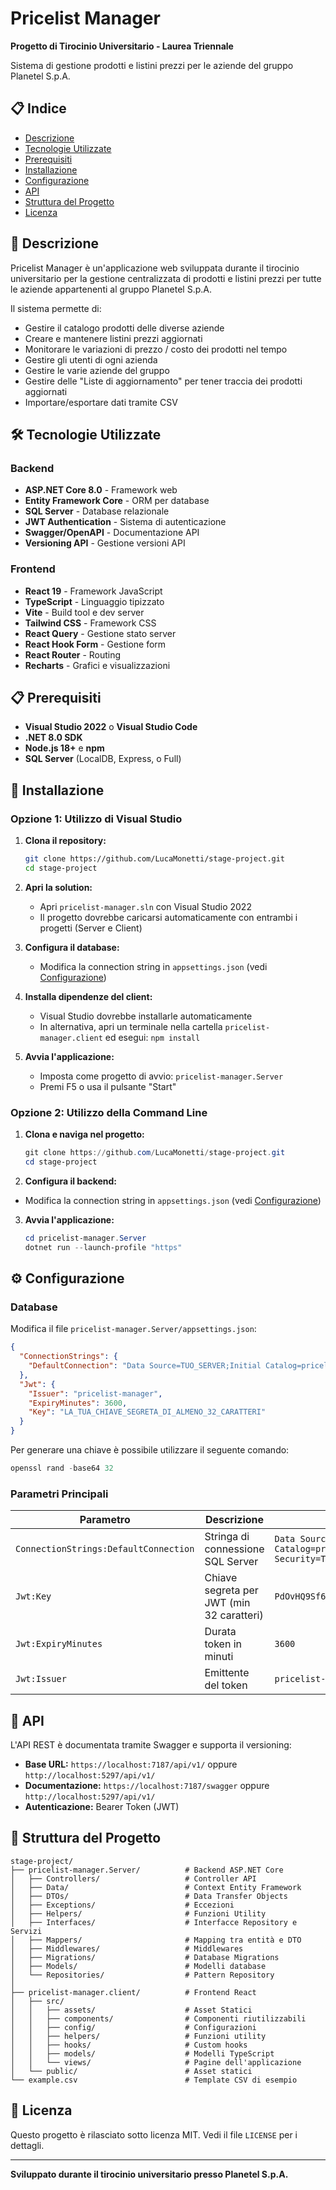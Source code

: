 # Pricelist Manager

**Progetto di Tirocinio Universitario - Laurea Triennale**

Sistema di gestione prodotti e listini prezzi per le aziende del gruppo Planetel S.p.A.

## 📋 Indice

- [Descrizione](#descrizione)
- [Tecnologie Utilizzate](#tecnologie-utilizzate)
- [Prerequisiti](#prerequisiti)
- [Installazione](#installazione)
- [Configurazione](#configurazione)
- [API](#api)
- [Struttura del Progetto](#struttura-del-progetto)
- [Licenza](#licenza)

## 📖 Descrizione

Pricelist Manager è un'applicazione web sviluppata durante il tirocinio universitario per la gestione centralizzata di prodotti e listini prezzi per tutte le aziende appartenenti al gruppo Planetel S.p.A.

Il sistema permette di:

- Gestire il catalogo prodotti delle diverse aziende
- Creare e mantenere listini prezzi aggiornati
- Monitorare le variazioni di prezzo / costo dei prodotti nel tempo
- Gestire gli utenti di ogni azienda
- Gestire le varie aziende del gruppo
- Gestire delle "Liste di aggiornamento" per tener traccia dei prodotti aggiornati
- Importare/esportare dati tramite CSV

## 🛠 Tecnologie Utilizzate

### Backend

- **ASP.NET Core 8.0** - Framework web
- **Entity Framework Core** - ORM per database
- **SQL Server** - Database relazionale
- **JWT Authentication** - Sistema di autenticazione
- **Swagger/OpenAPI** - Documentazione API
- **Versioning API** - Gestione versioni API

### Frontend

- **React 19** - Framework JavaScript
- **TypeScript** - Linguaggio tipizzato
- **Vite** - Build tool e dev server
- **Tailwind CSS** - Framework CSS
- **React Query** - Gestione stato server
- **React Hook Form** - Gestione form
- **React Router** - Routing
- **Recharts** - Grafici e visualizzazioni

## 📋 Prerequisiti

- **Visual Studio 2022** o **Visual Studio Code**
- **.NET 8.0 SDK**
- **Node.js 18+** e **npm**
- **SQL Server** (LocalDB, Express, o Full)

## 🚀 Installazione

### Opzione 1: Utilizzo di Visual Studio

1. **Clona il repository:**

   ```bash
   git clone https://github.com/LucaMonetti/stage-project.git
   cd stage-project
   ```

2. **Apri la solution:**

   - Apri `pricelist-manager.sln` con Visual Studio 2022
   - Il progetto dovrebbe caricarsi automaticamente con entrambi i progetti (Server e Client)

3. **Configura il database:**

   - Modifica la connection string in `appsettings.json` (vedi [Configurazione](#configurazione))

4. **Installa dipendenze del client:**

   - Visual Studio dovrebbe installarle automaticamente
   - In alternativa, apri un terminale nella cartella `pricelist-manager.client` ed esegui: `npm install`

5. **Avvia l'applicazione:**
   - Imposta come progetto di avvio: `pricelist-manager.Server`
   - Premi F5 o usa il pulsante "Start"

### Opzione 2: Utilizzo della Command Line

1. **Clona e naviga nel progetto:**

   ```powershell
   git clone https://github.com/LucaMonetti/stage-project.git
   cd stage-project
   ```

2. **Configura il backend:**

- Modifica la connection string in `appsettings.json` (vedi [Configurazione](#configurazione))

3. **Avvia l'applicazione:**

   ```powershell
   cd pricelist-manager.Server
   dotnet run --launch-profile "https"
   ```

## ⚙️ Configurazione

### Database

Modifica il file `pricelist-manager.Server/appsettings.json`:

```json
{
  "ConnectionStrings": {
    "DefaultConnection": "Data Source=TUO_SERVER;Initial Catalog=pricelist-manager;Integrated Security=True;Trust Server Certificate=True"
  },
  "Jwt": {
    "Issuer": "pricelist-manager",
    "ExpiryMinutes": 3600,
    "Key": "LA_TUA_CHIAVE_SEGRETA_DI_ALMENO_32_CARATTERI"
  }
}
```

Per generare una chiave è possibile utilizzare il seguente comando:

```powershell
openssl rand -base64 32
```

### Parametri Principali

| Parametro                             | Descrizione                               | Esempio                                                                            |
| ------------------------------------- | ----------------------------------------- | ---------------------------------------------------------------------------------- |
| `ConnectionStrings:DefaultConnection` | Stringa di connessione SQL Server         | `Data Source=localhost;Initial Catalog=pricelist-manager;Integrated Security=True` |
| `Jwt:Key`                             | Chiave segreta per JWT (min 32 caratteri) | `PdOvHQ9Sf6hAHXA3KHUT41pQOhIs/tT9IqGj0p9hU8U=`                                     |
| `Jwt:ExpiryMinutes`                   | Durata token in minuti                    | `3600`                                                                             |
| `Jwt:Issuer`                          | Emittente del token                       | `pricelist-manager`                                                                |

## 🔌 API

L'API REST è documentata tramite Swagger e supporta il versioning:

- **Base URL:** `https://localhost:7187/api/v1/` oppure `http://localhost:5297/api/v1/`
- **Documentazione:** `https://localhost:7187/swagger` oppure `http://localhost:5297/api/v1/`
- **Autenticazione:** Bearer Token (JWT)

## 📁 Struttura del Progetto

```
stage-project/
├── pricelist-manager.Server/          # Backend ASP.NET Core
│   ├── Controllers/                   # Controller API
│   ├── Data/                          # Context Entity Framework
│   ├── DTOs/                          # Data Transfer Objects
│   ├── Exceptions/                    # Eccezioni
│   ├── Helpers/                       # Funzioni Utility
│   ├── Interfaces/                    # Interfacce Repository e Servizi
│   ├── Mappers/                       # Mapping tra entità e DTO
│   ├── Middlewares/                   # Middlewares
│   ├── Migrations/                    # Database Migrations
│   ├── Models/                        # Modelli database
│   └── Repositories/                  # Pattern Repository
│
├── pricelist-manager.client/          # Frontend React
│   ├── src/
│   │   ├── assets/                    # Asset Statici
│   │   ├── components/                # Componenti riutilizzabili
│   │   ├── config/                    # Configurazioni
│   │   ├── helpers/                   # Funzioni utility
│   │   ├── hooks/                     # Custom hooks
│   │   ├── models/                    # Modelli TypeScript
│   │   └── views/                     # Pagine dell'applicazione
│   └── public/                        # Asset statici
└── example.csv                        # Template CSV di esempio
```

## 📄 Licenza

Questo progetto è rilasciato sotto licenza MIT. Vedi il file `LICENSE` per i dettagli.

---

**Sviluppato durante il tirocinio universitario presso Planetel S.p.A.**
